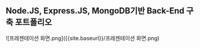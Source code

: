 ## Node.JS, Express.JS, MongoDB기반 Back-End 구축 포트폴리오
![프레젠테이션 화면.png]({{site.baseurl}}/프레젠테이션 화면.png)